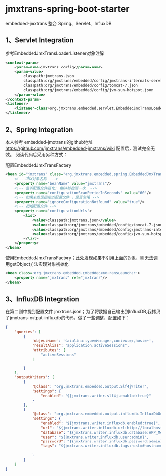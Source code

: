 # jmxtrans-spring-boot-starter

embedded-jmxtrans 整合  Spring、Servlet、InfluxDB

## 1、Servlet Integration

参考EmbeddedJmxTransLoaderListener对象注解
```xml
<context-param>
	<param-name>jmxtrans.config</param-name>
	<param-value>
		classpath:jmxtrans.json
		classpath:org/jmxtrans/embedded/config/jmxtrans-internals-servlet-container.json
		classpath:org/jmxtrans/embedded/config/tomcat-7.json
		classpath:org/jmxtrans/embedded/config/jvm-sun-hotspot.json
	</param-value>
</context-param>
<listener>
	<listener-class>org.jmxtrans.embedded.servlet.EmbeddedJmxTransLoaderListener</listener-class>
</listener>
```
## 2、Spring Integration

本人参考 embedded-jmxtrans 的github地址 https://github.com/jmxtrans/embedded-jmxtrans/wiki 配置后，测试完全无效。
阅读代码后采用另种方式：

配置EmbeddedJmxTransFactory
```xml
<bean id="jmxtrans" class="org.jmxtrans.embedded.spring.EmbeddedJmxTransFactory" destroy-method="destroy" scope="singleton">
	<!-- JMX对象名称  -->
	<property name="beanName" value="jmxtrans"/>
	<!-- 监听配置文件变化: 每60秒检测一次  -->
	<property name="configurationScanPeriodInSeconds" value="60"/>
	<!-- 如果未发现指定的配置文件 ，是否忽略 -->
	<property name="ignoreConfigurationNotFound" value="true"/>
	<!-- 初始配置文件 -->
	<property name="configurationUrls">
		<list>
         	<value>classpath:jmxtrans.json</value>  
         	<value>classpath:org/jmxtrans/embedded/config/tomcat-7.json</value>
         	<value>classpath:org/jmxtrans/embedded/config/jmxtrans-internals.json</value> 
         	<value>classpath:org/jmxtrans/embedded/config/jvm-sun-hotspot.json</value>
     	</list>
	</property>
</bean>
```
使用EmbeddedJmxTransFactory；此处发现如果不引用上面的对象，则无法调用getObject方法实现对象初始化
```xml
<bean class="org.jmxtrans.embedded.EmbeddedJmxTransLauncher">
	<property name="jmxtrans" ref="jmxtrans"/>
</bean>
```

## 3、InfluxDB Integration

在第二则中提到配置文件 jmxtrans.json；为了将数据自己输出到InfluxDB,我拷贝了jmxtrans-output-influxdb的代码，做了一些调整，配置如下：


```json
{
    "queries": [
    	{
            "objectName": "Catalina:type=Manager,context=/,host=*",
            "resultAlias": "application.activeSessions",
            "attributes": [
                "activeSessions"
            ]

        }
    ],
    "outputWriters": [
        {
	        "@class": "org.jmxtrans.embedded.output.Slf4jWriter",
	        "settings": {
	            "enabled": "${jmxtrans.writer.slf4j.enabled:true}"
	        }
    	},
    	{
	        "@class": "org.jmxtrans.embedded.output.influxdb.InfluxDbOutputWriter",
	        "settings": {
	            "enabled": "${jmxtrans.writer.influxdb.enabled:true}",
	            "url": "${jmxtrans.writer.influxdb.url:http://localhost:8086}",
	            "database": "${jmxtrans.writer.influxdb.database:APP_Metrics}",
	            "user": "${jmxtrans.writer.influxdb.user:admin}",
	            "password": "${jmxtrans.writer.influxdb.password:admin}",
	            "tags": "${jmxtrans.writer.influxdb.tags:host=#hostname#}"
	            
	        }
    	}
    ]
}
```



